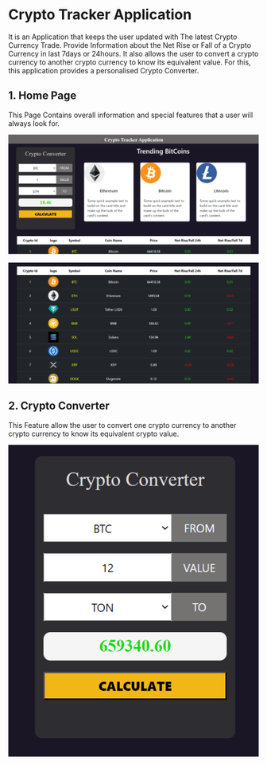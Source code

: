 # Crypto Tracker Application 
It is an Application that keeps the user updated with The latest Crypto Currency Trade. Provide Information about the Net Rise or Fall of a Crypto Currency in last 7days or 24hours.
It also allows the user to convert a crypto currency to another crypto currency to know its equivalent value. For this, this application provides a personalised Crypto Converter.

## 1. Home Page
This Page Contains overall information and special features that a user will always look for.

![](https://github.com/Abhiraj-Sardar/NewsBytes-Assessment/blob/master/Output/page1.png)

![](https://github.com/Abhiraj-Sardar/NewsBytes-Assessment/blob/master/Output/page2.png)

## 2. Crypto Converter

This Feature allow the user to convert one crypto currency to another crypto currency to know its equivalent crypto value.

![](https://github.com/Abhiraj-Sardar/NewsBytes-Assessment/blob/master/Output/converter.png)
